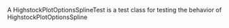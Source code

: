 A HighstockPlotOptionsSplineTest is a test class for testing the behavior of HighstockPlotOptionsSpline